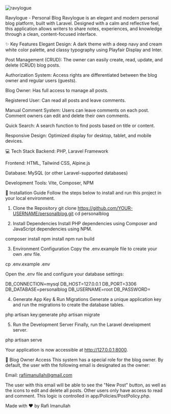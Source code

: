 
![ravylogue](https://github.com/user-attachments/assets/204612c8-4b6a-4303-b151-5b6d765cf9d5)

Ravylogue - Personal Blog
Ravylogue is an elegant and modern personal blog platform, built with Laravel. Designed with a calm and reflective feel, this application allows writers to share notes, experiences, and knowledge through a clean, content-focused interface.

✨ Key Features
Elegant Design: A dark theme with a deep navy and cream white color palette, and classy typography using Playfair Display and Inter.

Post Management (CRUD): The owner can easily create, read, update, and delete (CRUD) blog posts.

Authorization System: Access rights are differentiated between the blog owner and regular users (guests).

Blog Owner: Has full access to manage all posts.

Registered User: Can read all posts and leave comments.

Manual Comment System: Users can leave comments on each post. Comment owners can edit and delete their own comments.

Quick Search: A search function to find posts based on title or content.

Responsive Design: Optimized display for desktop, tablet, and mobile devices.

💻 Tech Stack
Backend: PHP, Laravel Framework

Frontend: HTML, Tailwind CSS, Alpine.js

Database: MySQL (or other Laravel-supported databases)

Development Tools: Vite, Composer, NPM

🚀 Installation Guide
Follow the steps below to install and run this project in your local environment.

1. Clone the Repository
git clone https://github.com/YOUR-USERNAME/personalblog.git
cd personalblog

2. Install Dependencies
Install PHP dependencies using Composer and JavaScript dependencies using NPM.

composer install
npm install
npm run build

3. Environment Configuration
Copy the .env.example file to create your own .env file.

cp .env.example .env

Open the .env file and configure your database settings:

DB_CONNECTION=mysql
DB_HOST=127.0.0.1
DB_PORT=3306
DB_DATABASE=personalblog
DB_USERNAME=root
DB_PASSWORD=

4. Generate App Key & Run Migrations
Generate a unique application key and run the migrations to create the database tables.

php artisan key:generate
php artisan migrate

5. Run the Development Server
Finally, run the Laravel development server.

php artisan serve

Your application is now accessible at http://127.0.0.1:8000.

👤 Blog Owner Access
This system has a special role for the blog owner. By default, the user with the following email is designated as the owner:

Email: rafiimanullah@gmail.com

The user with this email will be able to see the "New Post" button, as well as the icons to edit and delete all posts. Other users only have access to read and comment. This logic is controlled in app/Policies/PostPolicy.php.

Made with ❤️ by Rafi Imanullah
